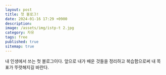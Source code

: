 ```yaml
---
layout: post
title: 첫 블로그!
date: 2024-01-16 17:29 +0900
description: 
image: /assets/img/istp-t 2.jpg
category: 자유
tags: free
published: true
sitemap: true
---
```


내 인생에서 쓰는 첫 블로그이다. 앞으로 내가 배운 것들을 정리하고 복습함으로써 내 목표가 뚜렷해지길 바란다.